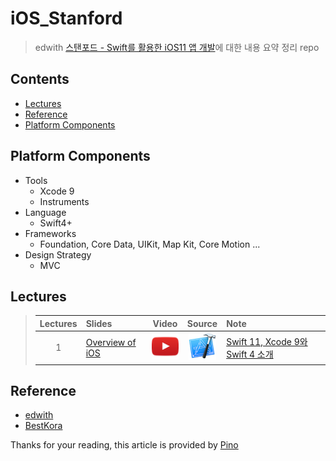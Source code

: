 # iOS_Stanford
> edwith [스탠포드 - Swift를 활용한 iOS11 앱 개발](https://edwith.org/swiftapp/lecture/26619/)에 대한 내용 요약 정리 repo

## Contents
- [Lectures](https://github.com/92pino/iOS_Stanford#lectures)
- [Reference](https://github.com/92pino/iOS_Stanford#Reference)
- [Platform Components](https://github.com/92pino/iOS_Stanford#platform-components)
<!-- - [ReadingAssignments](https://github.com/92pino/iOS_Stanford#reading-assignments)
- [Problem Sets](https://github.com/92pino/iOS_Stanford#problem-sets) -->

## Platform Components
- Tools
    - Xcode 9
    - Instruments
- Language
    - Swift4+
- Frameworks
    - Foundation, Core Data, UIKit, Map Kit, Core Motion ...
- Design Strategy
    - MVC

## Lectures
> | Lectures | Slides | Video | Source | Note |
> |:---:|:---|:---:|:---:|:---|
> |1|[Overview of iOS](Lecture/01_Overview_of_iOS/Slides/Lecture-1-Slides.pdf)|[![재생 url](art/play.png?raw=true)](https://www.edwith.org/swiftapp/lecture/26619/)|[![source url](art/Xcode.png?raw=true)](Lecture/01_Overview_of_iOS/Concentration)| [Swift 11, Xcode 9와 Swift 4 소개](Lecture/01_Overview_of_iOS/Ch.1%20Overview%20of%20iOS.md) |

<!-- > |1|[Overview of iOS]()|[![](art/play.png?raw=true)](https://www.edwith.org/swiftapp/lecture/26619/)|[![](art/xcode.png?raw=true)]()| Swift 11, Xcode 9와 Swift 4 소개 | -->

## Reference
- [edwith]()
- [BestKora]()

Thanks for your reading, this article is provided by [Pino](https://github.com/92pino)